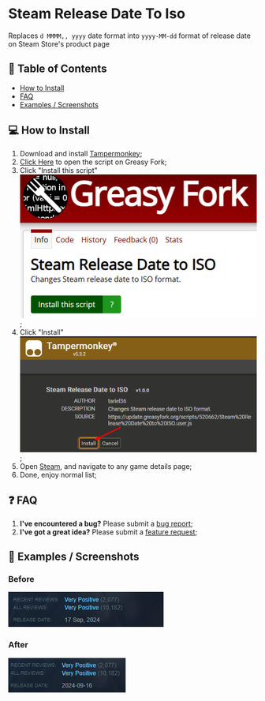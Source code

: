 # Steam Release Date To Iso
Replaces `d MMMM,, yyyy` date format into `yyyy-MM-dd` format of release date on Steam Store's product page

## 📝 Table of Contents

  * [How to Install](#install)
  * [FAQ](#faq)
  * [Examples / Screenshots](#screenshots)

## 💻 How to Install <a name="install"></a>

1. Download and install [Tampermonkey](https://www.tampermonkey.net/);
2. [Click Here](https://greasyfork.org/en/scripts/499675-Steam-Release-Date-To-Iso) to open the script on Greasy Fork;
3. Click "Install this script"<br/>![Install 01](https://github.com/tariel36/Steam-Release-Date-To-Iso/blob/master/.github/ASSETS/install_01.png?raw=true);
4. Click "Install"<br/>![Install 02](https://github.com/tariel36/Steam-Release-Date-To-Iso/blob/master/.github/ASSETS/install_02.png?raw=true);
5. Open [Steam](https://store.steampowered.com/), and navigate to any game details page;
6. Done, enjoy normal list;

## ❓ FAQ <a name="faq"></a>

1. <b>I've encountered a bug?</b> Please submit a [bug report](https://github.com/tariel36/Steam-Release-Date-To-Iso/issues/new/choose);
1. <b>I've got a great idea?</b> Please submit a [feature request](https://github.com/tariel36/Steam-Release-Date-To-Iso/issues/new/choose);

## 📸 Examples / Screenshots <a name="screenshots"></a>

### Before

![Before](https://github.com/tariel36/Steam-Release-Date-To-Iso/blob/master/.github/ASSETS/before.png?raw=true)

### After

![After](https://github.com/tariel36/Steam-Release-Date-To-Iso/blob/master/.github/ASSETS/after.png?raw=true)
